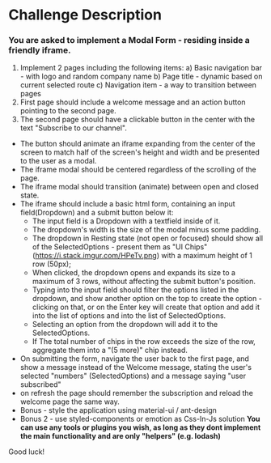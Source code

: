 # Challenge Description
### You are asked to implement a Modal Form - residing inside a friendly iframe.
1) Implement 2 pages including the following items:
  a) Basic navigation bar - with logo and random company name
  b) Page title - dynamic based on current selected route
  c) Navigation item - a way to transition between pages
2) First page should include a welcome message and an action button pointing to the second
page.
3) The second page should have a clickable button in the center with the text "Subscribe to our
channel".
  * The button should animate an iframe expanding from the center of the screen to match
half of the screen's height and width and be presented to the user as a modal.
  * The iframe modal should be centered regardless of the scrolling of the page.
  * The iframe modal should transition (animate) between open and closed state.
  * The iframe should include a basic html form, containing an input field(Dropdown) and a
submit button below it:
    - The input field is a Dropdown with a textfield inside of it.
    - The dropdown's width is the size of the modal minus some padding.
    - The dropdown in Resting state (not open or focused) should show all of the
SelectedOptions - present them as "UI Chips" (https://i.stack.imgur.com/HPeTv.png)
with a maximum height of 1 row (50px);
    - When clicked, the dropdown opens and expands its size to a maximum of 3 rows,
without affecting the submit button's position.
    - Typing into the input field should filter the options listed in the dropdown, and show
another option on the top to create the option - clicking on that, or on the Enter key will
create that option and add it into the list of options and into the list of SelectedOptions.
    - Selecting an option from the dropdown will add it to the SelectedOptions.
    - If The total number of chips in the row exceeds the size of the row, aggregate them
into a "(5 more)" chip instead.
  * On submitting the form, navigate the user back to the first page, and show a message
instead of the Welcome message, stating the user's selected "numbers" (SelectedOptions)
and a message saying "user subscribed"
  * on refresh the page should remember the subscription and reload the welcome page the
same way.
  * Bonus - style the application using material-ui / ant-design
  *  Bonus 2 - use styled-components or emotion as Css-In-Js solution
**You can use any tools or plugins you wish, as long as they dont implement the main functionality and are only "helpers" (e.g. lodash)**

Good luck!
